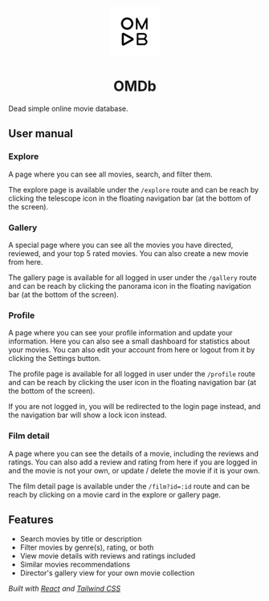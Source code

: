 <p align="center">
  <img src="./omdb.png" width="100">
</p>
<h1 align="center">OMDb</h1>

Dead simple online movie database.

## User manual

### Explore

A page where you can see all movies, search, and filter them.

The explore page is available under the `/explore` route and can be reach by clicking the telescope icon in the floating navigation bar (at the bottom of the screen).

### Gallery

A special page where you can see all the movies you have directed, reviewed, and your top 5 rated movies. You can also create a new movie from here.

The gallery page is available for all logged in user under the `/gallery` route and can be reach by clicking the panorama icon in the floating navigation bar (at the bottom of the screen).

### Profile

A page where you can see your profile information and update your information.
Here you can also see a small dashboard for statistics about your movies. You can also edit your account from here or logout from it by clicking the Settings button.

The profile page is available for all logged in user under the `/profile` route and can be reach by clicking the user icon in the floating navigation bar (at the bottom of the screen).

If you are not logged in, you will be redirected to the login page instead, and the navigation bar will show a lock icon instead.

### Film detail

A page where you can see the details of a movie, including the reviews and ratings. You can also add a review and rating from here if you are logged in and the movie is not your own, or update / delete the movie if it is your own.

The film detail page is available under the `/film?id=:id` route and can be reach by clicking on a movie card in the explore or gallery page.


## Features

- Search movies by title or description
- Filter movies by genre(s), rating, or both
- View movie details with reviews and ratings included
- Similar movies recommendations
- Director's gallery view for your own movie collection


_Built with [React](https://reactjs.dev/) and [Tailwind CSS](https://tailwindcss.com/)_

